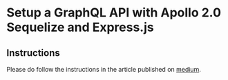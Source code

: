 # Setup a GraphQL API with Apollo 2.0 Sequelize and Express.js

## Instructions
Please do follow the instructions in the article published on [medium](https://medium.com/infocentric/setup-a-graphql-api-with-apollo-2-0-sequelize-and-express-js-608d1365d776).
